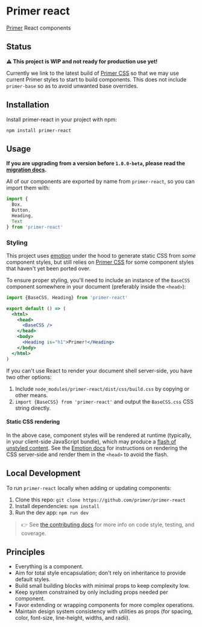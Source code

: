 # Primer react

[Primer](https://primer.github.io/) React components

## Status

**⚠️ This project is WIP and not ready for production use yet!**

Currently we link to the latest build of [Primer CSS] so that we may use current Primer styles to start to build components. This does not include `primer-base` so as to avoid unwanted base overrides.

## Installation

Install primer-react in your project with npm:

```
npm install primer-react
```

## Usage

**If you are upgrading from a version before `1.0.0-beta`, please read the [migration docs](migrating.md).**

All of our components are exported by name from `primer-react`, so you can import them with:

```js
import {
  Box,
  Button,
  Heading,
  Text
} from 'primer-react'
```

### Styling

This project uses [emotion] under the hood to generate static CSS from _some_ component styles, but still relies on [Primer CSS] for some component styles that haven't yet been ported over.

To ensure proper styling, you'll need to include an instance of the `BaseCSS` component somewhere in your document (preferably inside the `<head>`):

```jsx
import {BaseCSS, Heading} from 'primer-react'

export default () => (
  <html>
    <head>
      <BaseCSS />
    </head>
    <body>
      <Heading is="h1">Primer!</Heading>
    </body>
  </html>
)
```

If you can't use React to render your document shell server-side, you have two other options:

1. Include `node_modules/primer-react/dist/css/build.css` by copying or other means.
1. `import {BaseCSS} from 'primer-react'` and output the `BaseCSS.css` CSS string directly.

#### Static CSS rendering

In the above case, component styles will be rendered at runtime (typically, in your client-side JavaScript bundle), which may produce a [flash of unstyled content]. See the [Emotion docs](https://emotion.sh/docs/ssr) for instructions on rendering the CSS server-side and render them in the `<head>` to avoid the flash.

## Local Development

To run `primer-react` locally when adding or updating components:

1. Clone this repo: `git clone https://github.com/primer/primer-react`
1. Install dependencies: `npm install`
1. Run the dev app: `npm run dev`

> 👉 See [the contributing docs](contributing.md) for more info on code style, testing, and coverage.


## Principles

- Everything is a component.
- Aim for total style encapsulation; don't rely on inheritance to provide default styles.
- Build small building blocks with minimal props to keep complexity low.
- Keep system constrained by only including props needed per component.
- Favor extending or wrapping components for more complex operations.
- Maintain design system consistency with utilities as props (for spacing, color, font-size, line-height, widths, and radii).


[emotion]: https://emotion.sh/
[Primer CSS]: https://github.com/primer/primer
[flash of unstyled content]: https://en.wikipedia.org/wiki/Flash_of_unstyled_content
